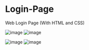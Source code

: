 # Login-Page
Web Login Page (With HTML and CSS)

![image](https://github.com/Abishim/Login-Page/assets/160396741/08757be5-8d19-432f-8337-f05fb13c384b)
![image](https://github.com/Abishim/Login-Page/assets/160396741/bf8005f3-a56e-4ba6-8995-b9cd1d30db2e)


![image](https://github.com/Abishim/Login-Page/assets/160396741/312971ae-8c9f-4c03-931c-d980ff4c804d)
![image](https://github.com/Abishim/Login-Page/assets/160396741/844b153b-7546-45b3-954d-720c8900ddc6)

